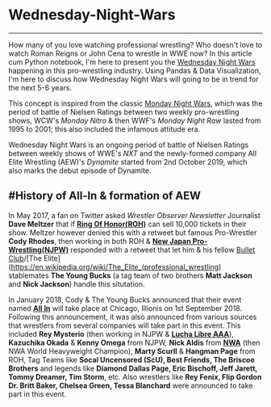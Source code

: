 # Wednesday-Night-Wars

---

How many of you love watching professional wrestling? Who doesn't love to watch Roman Reigns or John Cena to wrestle in WWE now? In this article cum Python notebook, I'm here to present you the [Wednesday Night Wars](https://en.wikipedia.org/wiki/Wednesday_Night_Wars) happening in this pro-wrestling industry. Using Pandas & Data Visualization, I'm here to discuss how Wednesday Night Wars will going to be in trend for the next 5-6 years.

This concept is inspired from the classic [Monday Night Wars](https://en.wikipedia.org/wiki/Monday_Night_Wars), which was the period of battle of Nielsen Ratings between two weekly pro-wrestling shows, WCW's *Monday Nitro* & then WWF's *Monday Night Raw* lasted from 1995 to 2001; this also included the infamous attitude era.

Wednesday Night Wars is an ongoing period of battle of Nielsen Ratings between weekly shows of WWE's *NXT* and the newly-formed company All Elite Wrestling (AEW)'s *Dynamite* started from 2nd October 2019, which also marks the debut episode of Dynamite. 

#History of All-In & formation of AEW
---

In May 2017, a fan on Twitter asked *Wrestler Observer Newsletter* Journalist **Dave Meltzer** that if [**Ring Of Honor(ROH)**](https://en.wikipedia.org/wiki/Ring_of_Honor) can sell 10,000 tickets in their show. Meltzer however denied this with a retweet but famous Pro-Wrestler **Cody Rhodes**, then working in both ROH & [**New Japan Pro-Wrestling(NJPW)**](https://en.wikipedia.org/wiki/New_Japan_Pro-Wrestling) responded with a retweet that let him & his fellow [Bullet Club](https://en.wikipedia.org/wiki/Bullet_Club)/[The Elite](https://en.wikipedia.org/wiki/The_Elite_(professional_wrestling) stablemates **The Young Bucks** (a tag team of two brothers **Matt Jackson** and **Nick Jackson**) handle this situtation.

In January 2018, Cody & The Young Bucks announced that their event named [**All In**](https://en.wikipedia.org/wiki/All_In_(professional_wrestling_event)) will take place at Chicago, Illionis on 1st September 2018. Following this announcement, it was also announced from various sources that wrestlers from several companies will take part in this event. This included **Rey Mysterio** (then working in NJPW & [**Lucha Libre AAA**](https://en.wikipedia.org/wiki/Lucha_Libre_AAA_Worldwide)), **Kazuchika Okada** & **Kenny Omega** from NJPW, **Nick Aldis** from [**NWA**](https://en.wikipedia.org/wiki/National_Wrestling_Alliance) (then NWA World Heavyweight Champion), **Marty Scurll** & **Hangman Page** from ROH, Tag Teams like **Socal Uncensored (ScU), Best Friends, The Briscoe Brothers** and legends like **Diamond Dallas Page, Eric Bischoff, Jeff Jarett, Tommy Dreamer, Tim Storm**, etc. Also wrestlers like **Rey Fenix, Flip Gordon Dr. Britt Baker, Chelsea Green, Tessa Blanchard** were announced to take part in this event.
